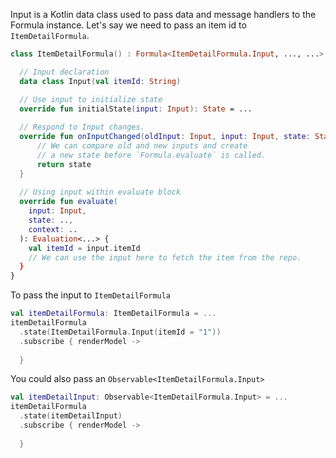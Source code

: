 Input is a Kotlin data class used to pass data and message handlers to the Formula instance. Let's say we need to 
pass an item id to `ItemDetailFormula`. 
```kotlin
class ItemDetailFormula() : Formula<ItemDetailFormula.Input, ..., ...> {

  // Input declaration
  data class Input(val itemId: String)

  // Use input to initialize state
  override fun initialState(input: Input): State = ...
  
  // Respond to Input changes.
  override fun onInputChanged(oldInput: Input, input: Input, state: State): State {
      // We can compare old and new inputs and create
      // a new state before `Formula.evaluate` is called.
      return state 
  }
  
  // Using input within evaluate block
  override fun evaluate(
    input: Input,
    state: ..,
    context: ..
  ): Evaluation<...> {
    val itemId = input.itemId
    // We can use the input here to fetch the item from the repo.
  }
}
```

To pass the input to `ItemDetailFormula`
```kotlin
val itemDetailFormula: ItemDetailFormula = ...
itemDetailFormula
  .state(ItemDetailFormula.Input(itemId = "1"))
  .subscribe { renderModel ->
    
  }
```

You could also pass an `Observable<ItemDetailFormula.Input>`
```kotlin
val itemDetailInput: Observable<ItemDetailFormula.Input> = ...
itemDetailFormula
  .state(itemDetailInput)
  .subscribe { renderModel ->
    
  }
```
